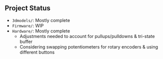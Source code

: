 ## Project Status

- `3dmodels/`: Mostly complete
- `Firmware/`: WIP
- `Hardware/`: Mostly complete
  - Adjustments needed to account for pullups/pulldowns & tri-state buffer
  - Considering swapping potentiometers for rotary encoders & using different buttons
